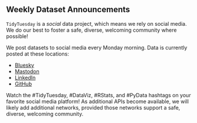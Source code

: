 ## Weekly Dataset Announcements 

`TidyTuesday` is a *social* data project, which means we rely on social media.
We do our best to foster a safe, diverse, welcoming community where possible!

We post datasets to social media every Monday morning.
Data is currently posted at these locations:

- [Bluesky](https://bsky.app/profile/jonthegeek.com)
- [Mastodon](https://fosstodon.org/@jonthegeek)
- [LinkedIn](https://www.linkedin.com/in/lgibson7/)
- [GitHub](https://tidytues.day)

Watch the #TidyTuesday, #DataViz, #RStats, and #PyData hashtags on your favorite social media platform!
As additional APIs become available, we will likely add additional networks, provided those networks support a safe, diverse, welcoming community.
